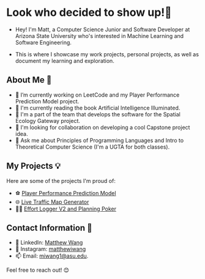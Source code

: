 # Look who decided to show up!👋

- Hey! I'm Matt, a Computer Science Junior and Software Developer at Arizona State University who's interested in Machine Learning and Software Engineering. 

- This is where I showcase my work projects, personal projects, as well as document my learning and exploration.

## About Me 📌

- 🔭 I’m currently working on LeetCode and my Player Performance Prediction Model project.
- 🌱 I'm currently reading the book Artificial Intelligence Illuminated.
- 💼 I'm a part of the team that develops the software for the Spatial Ecology Gateway project.
- 🤔 I'm looking for collaboration on developing a cool Capstone project idea.
- 💬 Ask me about Principles of Programming Languages and Intro to Theoretical Computer Science (I'm a UGTA for both classes).

## My Projects 💡

Here are some of the projects I'm proud of:

- ⚽ [Player Performance Prediction Model](https://github.com/matthewwangg/Player-Performance-Prediction)<!--: Full-stack web app with machine learning model to make predictions for the English Premier League.-->
- 🌐 [Live Traffic Map Generator](https://github.com/matthewwangg/Live-Traffic-Heat-Map-Generator)<!--: Flask web application that generates a live traffic heat map given a location.-->
- 👨‍💻 [Effort Logger V2 and Planning Poker](https://github.com/RenaudAlly/CSE-360-Effort-Logger)<!--: Productivity tool to aid Agile teams log effort and defect data for decision making and Planning Poker.-->

## Contact Information 📲

- 🔗 LinkedIn: [Matthew Wang](https://www.linkedin.com/in/matthew-wang-cs/)
- 📸 Instagram: [matthewiwang](https://www.instagram.com/matthewiwang/)
- 📫 Email: [miwang1@asu.edu](mailto:miwang1@asu.edu).

Feel free to reach out! 😊

<!--
**matthewwangg/matthewwangg** is a ✨ _special_ ✨ repository because its `README.md` (this file) appears on your GitHub profile.

Here are some ideas to get you started:

- 🔭 I’m currently working on ...
- 🌱 I’m currently learning ...
- 👯 I’m looking to collaborate on ...
- 🤔 I’m looking for help with ...
- 💬 Ask me about ...
- 📫 How to reach me: ...
- 😄 Pronouns: ...
- ⚡ Fun fact: ...
-->
